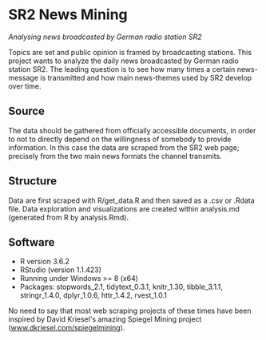 # SR2 News Mining
_Analysing news broadcasted by German radio station SR2_

Topics are set and public opinion is framed by broadcasting stations. This project wants to analyze the daily news broadcasted by German radio station SR2. The leading question is to see how many times a certain news-message is transmitted and how main news-themes used by SR2 develop over time.

## Source
The data should be gathered from officially accessible documents, in order to not to directly depend on the willingness of somebody to provide information. In this case the data are scraped from the SR2 web page; precisely from the two main news formats the channel transmits.

## Structure
Data are first scraped with R/get_data.R and then saved as a .csv or .Rdata file. Data exploration and visualizations are created within analysis.md (generated from R by analysis.Rmd).

## Software
- R version 3.6.2
- RStudio (version 1.1.423)
- Running under Windows >= 8 (x64)
- Packages: stopwords_2.1, tidytext_0.3.1, knitr_1.30, tibble_3.1.1, stringr_1.4.0, dplyr_1.0.6, httr_1.4.2, rvest_1.0.1

No need to say that most web scraping projects of these times have been inspired by David Kriesel's amazing Spiegel Mining project (www.dkriesel.com/spiegelmining).
